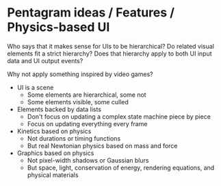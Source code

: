 # Pentagram ideas / Features / Physics-based UI

Who says that it makes sense for UIs to be hierarchical? Do related visual elements fit a strict hierarchy? Does that hierarchy apply to both UI input data and UI output events?

Why not apply something inspired by video games?

* UI is a scene
  * Some elements are hierarchical, some not
  * Some elements visible, some culled
* Elements backed by data lists
  * Don't focus on updating a complex state machine piece by piece
  * Focus on updating everything every frame
* Kinetics based on physics
  * Not durations or timing functions
  * But real Newtonian physics based on mass and force
* Graphics based on physics
  * Not pixel-width shadows or Gaussian blurs
  * But space, light, conservation of energy, rendering equations, and physical materials
